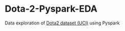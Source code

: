 # Dota-2-Pyspark-EDA
Data exploration of [Dota2 dataset (UCI)](https://archive.ics.uci.edu/ml/datasets/Dota2+Games+Results) using Pyspark
